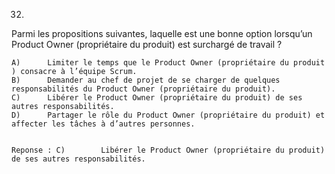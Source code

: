 32)	
Parmi les propositions suivantes, laquelle est une bonne option lorsqu’un Product Owner (propriétaire du produit) est surchargé de travail ?


 	A)		Limiter le temps que le Product Owner (propriétaire du produit ) consacre à l’équipe Scrum.	 	 
 	B)		Demander au chef de projet de se charger de quelques responsabilités du Product Owner (propriétaire du produit).	 	 
 	C)		Libérer le Product Owner (propriétaire du produit) de ses autres responsabilités.	 	 
 	D)		Partager le rôle du Product Owner (propriétaire du produit) et affecter les tâches à d’autres personnes.


 	Reponse : C)		Libérer le Product Owner (propriétaire du produit) de ses autres responsabilités.	 

 	